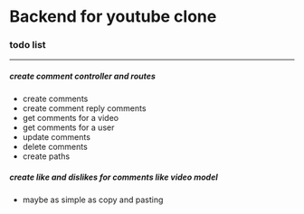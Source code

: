 # Backend for youtube clone

### todo list

***

##### create comment controller and routes

- create comments
- create comment reply comments
- get comments for a video
- get comments for a user
- update comments
- delete comments
- create paths

##### create like and dislikes for comments like video model

- maybe as simple as copy and pasting